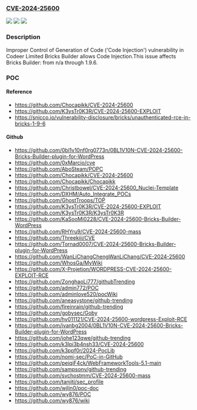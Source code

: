 ### [CVE-2024-25600](https://cve.mitre.org/cgi-bin/cvename.cgi?name=CVE-2024-25600)
![](https://img.shields.io/static/v1?label=Product&message=Bricks%20Builder&color=blue)
![](https://img.shields.io/static/v1?label=Version&message=n%2Fa&color=blue)
![](https://img.shields.io/static/v1?label=Vulnerability&message=CWE-94%20Improper%20Control%20of%20Generation%20of%20Code%20('Code%20Injection')&color=brighgreen)

### Description

Improper Control of Generation of Code ('Code Injection') vulnerability in Codeer Limited Bricks Builder allows Code Injection.This issue affects Bricks Builder: from n/a through 1.9.6.

### POC

#### Reference
- https://github.com/Chocapikk/CVE-2024-25600
- https://github.com/K3ysTr0K3R/CVE-2024-25600-EXPLOIT
- https://snicco.io/vulnerability-disclosure/bricks/unauthenticated-rce-in-bricks-1-9-6

#### Github
- https://github.com/0bl1v10nf0rg0773n/0BL1V10N-CVE-2024-25600-Bricks-Builder-plugin-for-WordPress
- https://github.com/0xMarcio/cve
- https://github.com/AboSteam/POPC
- https://github.com/Chocapikk/CVE-2024-25600
- https://github.com/Chocapikk/Chocapikk
- https://github.com/Christbowel/CVE-2024-25600_Nuclei-Template
- https://github.com/DXHM/Auto_Integrate_POCs
- https://github.com/GhostTroops/TOP
- https://github.com/K3ysTr0K3R/CVE-2024-25600-EXPLOIT
- https://github.com/K3ysTr0K3R/K3ysTr0K3R
- https://github.com/KaSooMi0228/CVE-2024-25600-Bricks-Builder-WordPress
- https://github.com/RHYru9/CVE-2024-25600-mass
- https://github.com/Threekiii/CVE
- https://github.com/Tornad0007/CVE-2024-25600-Bricks-Builder-plugin-for-WordPress
- https://github.com/WanLiChangChengWanLiChang/CVE-2024-25600
- https://github.com/WhosGa/MyWiki
- https://github.com/X-Projetion/WORDPRESS-CVE-2024-25600-EXPLOIT-RCE
- https://github.com/ZonghaoLi777/githubTrending
- https://github.com/admin772/POC
- https://github.com/adminlove520/pocWiki
- https://github.com/aneasystone/github-trending
- https://github.com/fireinrain/github-trending
- https://github.com/gobysec/Goby
- https://github.com/hy011121/CVE-2024-25600-wordpress-Exploit-RCE
- https://github.com/ivanbg2004/0BL1V10N-CVE-2024-25600-Bricks-Builder-plugin-for-WordPress
- https://github.com/johe123qwe/github-trending
- https://github.com/k3lpi3b4nsh33/CVE-2024-25600
- https://github.com/k3ppf0r/2024-PocLib
- https://github.com/nomi-sec/PoC-in-GitHub
- https://github.com/peiqiF4ck/WebFrameworkTools-5.1-main
- https://github.com/sampsonv/github-trending
- https://github.com/svchostmm/CVE-2024-25600-mass
- https://github.com/tanjiti/sec_profile
- https://github.com/wjlin0/poc-doc
- https://github.com/wy876/POC
- https://github.com/wy876/wiki

